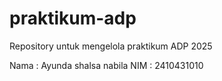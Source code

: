 # praktikum-adp
Repository untuk mengelola praktikum ADP 2025

Nama : Ayunda shalsa nabila
NIM : 2410431010
